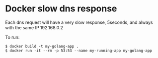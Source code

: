 # Docker slow dns response

Each dns request will  have a very slow response, 5seconds, and always with the
same IP 192.168.0.2

To run:

```
$ docker build -t my-golang-app .
$ docker run -it --rm -p 53:53 --name my-running-app my-golang-app
```
